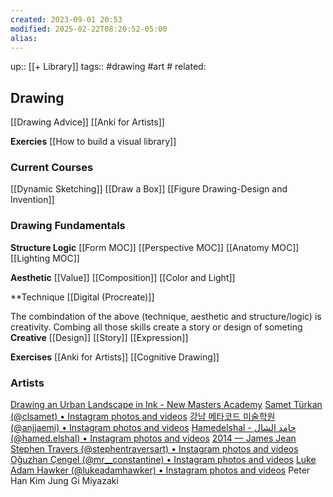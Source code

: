 ```yaml
---
created: 2023-09-01 20:53
modified: 2025-02-22T08:20:52-05:00
alias: 
---
```

up::  [[+ Library]]
tags:: #drawing #art #
related:

## Drawing
[[Drawing Advice]]
[[Anki for Artists]]

**Exercies**
[[How to build a visual library]]
### Current Courses
[[Dynamic Sketching]]
[[Draw a Box]]
[[Figure Drawing-Design and Invention]]
### Drawing Fundamentals

**Structure Logic**
[[Form MOC]]
[[Perspective MOC]]
[[Anatomy MOC]]
[[Lighting MOC]]

**Aesthetic**
[[Value]]
[[Composition]]
[[Color and Light]]

**Technique
[[Digital (Procreate)]]


The combindation of the above (technique, aesthetic and structure/logic) is creativity. Combing all those skills create a story or design of someting
**Creative** 
[[Design]]
[[Story]]
[[Expression]]





**Exercises**
[[Anki for Artists]]
[[Cognitive Drawing]]


### Artists
[Drawing an Urban Landscape in Ink - New Masters Academy](https://www.nma.art/videolessons/drawing-an-urban-landscape-in-ink/)
[Samet Türkan (@clsamet) • Instagram photos and videos](https://www.instagram.com/clsamet/)
[강남 메타코드 미술학원 (@anjjaemi) • Instagram photos and videos](https://www.instagram.com/anjjaemi/)
[Hamedelshal - حامد الشال (@hamed.elshal) • Instagram photos and videos](https://www.instagram.com/hamed.elshal/)
[2014 — James Jean](http://www.jamesjean.com/sketch2014/gp63dft07txn3bbftampaw2pby9vwn)
[Stephen Travers (@stephentraversart) • Instagram photos and videos](https://www.instagram.com/stephentraversart/?hl=en)
[Oğuzhan Çengel (@mr__constantine) • Instagram photos and videos](https://www.instagram.com/mr__constantine/?hl=en)
[Luke Adam Hawker (@lukeadamhawker) • Instagram photos and videos](https://www.instagram.com/lukeadamhawker)
Peter Han
Kim Jung Gi
Miyazaki
